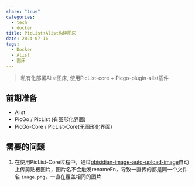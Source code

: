 ```yaml
---
share: "true"
categories:
  - tech
  - docker
title: PicList+Alist构建图床
date: 2024-07-16
tags:
  - Docker
  - Alist
  - 图床
---
```

> 私有化部署Alist图床, 使用PicList-core + Picgo-plugin-alist插件


## 前期准备

- Alist
- PicGo / PicList (有图形化界面)
- PicGo-Core / PicList-Core(无图形化界面)


## 需要的问题

1. 在使用PicList-Core过程中，通过[obisidian-image-auto-upload-image](https://github.com/renmu123/obsidian-image-auto-upload-plugin)自动上传剪贴板图片，图片名不会触发renameFn，导致一直传的都是同一个文件名 `image.png`，一直在覆盖相同的图片
